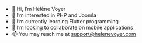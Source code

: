 - 👋 Hi, I’m Hélène Voyer
- 👀 I’m interested in PHP and Joomla
- 🌱 I’m currently learning Flutter programming
- 💞️ I’m looking to collaborate on mobile applications 
- 📫 You may reach me at support@helenevoyer.com
 
<!---
hlnvoyer/hlnvoyer is a ✨ special ✨ repository because its `README.md` (this file) appears on your GitHub profile.
You can click the Preview link to take a look at your changes.
--->
